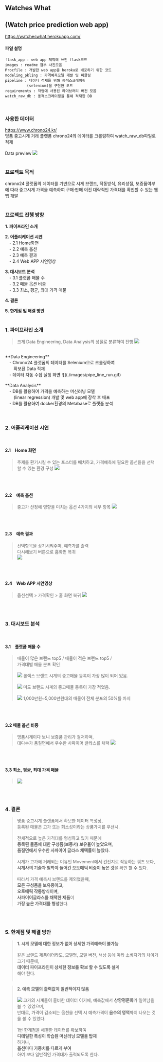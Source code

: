 ## **Watches What**<br>
## **(Watch price prediction web app)**
https://watcheswhat.herokuapp.com/
<br>

#### 파일 설명
    flask_app : web app 제작에 쓰인 flask코드
    images : readme 첨부 사진모음
    Procfile : 개발한 web app을 heroku로 배포하기 위한 코드
    modeling_pkling : 가격예측모델 개발 및 피클링
    pipeline : 데이터 적재를 위해 동적스크레이핑  
    　　　　　　(selenium)을 구현한 코드
    requirements : 작업에 사용된 라이브러리 버전 모음
    watch_raw_db : 동적스크레이핑을 통해 적재한 DB
<br>

### **사용한 데이터**
https://www.chrono24.kr/<br>
명품 중고시계 거래 플랫폼 chrono24의 데이터를 크롤링하여 watch_raw_db파일로 적재
<br><br>
Data preview
![](./images/preview.png)
<br>
<br>

### **프로젝트 목적**
chrono24 플랫폼의 데이터를 기반으로 시계 브랜드, 작동방식, 유리성질, 보증품여부에 따라 중고시계 가격을 예측하여 구매·판매 이전 대략적인 가격대를 확인할 수 있는 웹 앱 개발
<br><br>

###

### **프로젝트 진행 방향**<br>
**1. 파이프라인 소개**<br>

**2. 어플리케이션 시연<br>**
　- 2.1 Home화면<br>
　- 2.2 예측 옵션<br>
　- 2.3 예측 결과<br>
　- 2.4 Web APP 시연영상<br>

**3. 대시보드 분석<br>**
　- 3.1 플랫폼 매물 수<br>
　- 3.2 매물 옵션 비중<br>
　- 3.3 최소, 평균, 최대 가격 매물<br>

**4. 결론<br>**

**5. 한계점 및 해결 방안<br>**
<br>

### **1. 파이프라인 소개<br>**
> 크게 Data Engineering, Data Analysis의 성질로 분류하여 진행
![](./images/pipe_line.png)
<br>
**Data Engineering**<br> 
　- Chrono24 플랫폼의 데이터를 Selenium으로 크롤링하여<br>
　　확보된 Data 적재<br>
　- 데이터 자동 수집 실행 화면
![](./images/pipe_line_run.gif)
<br>
<br>
**Data Analysis**<br> 
　- DB를 활용하여 가격을 예측하는 머신러닝 모델<br>　　(linear regression) 개발 및 web app에 장착 후 배포
<br>
　- DB를 활용하여 docker환경의 Metabase로 플랫폼 분석<br>
<br>

<br>

### **2. 어플리케이션 시연<br>**

<br>

#### **2.1　Home 화면**
> 주제를 환기시킬 수 있는 포스터를 배치하고, 가격예측에 필요한 옵션들을 선택할 수 있는 환경 구성
![](./images/web_app_home.png)
<br>

<br>

#### **2.2　예측 옵션**
> 중고가 산정에 영향을 미치는 옵션 4가지의 세부 항목
![](./images/option.png)
<br>

<br>

#### **2.3　예측 결과**
> 선택항목을 상기시켜주며, 예측가를 출력<br>
다시해보기 버튼으로 홈화면 복귀<br>
![](./images/result.png)
<br>

<br>

#### **2.4　Web APP 시연영상**
>옵션선택 > 가격확인 > 홈 화면 복귀
![](./images/web_app_run.gif)
<br>

<br>

### **3. 대시보드 분석<br>**

<br>

#### **3.1　플랫폼 매물 수**
> 매물이 많은 브랜드 top5 / 매물이 적은 브랜드 top5 /<br>가격대별 매물 분포 확인<br><br>
![](./images/popular_brands.png)
롤렉스 브랜드 시계의 중고매물 등록이 가장 많이 되어 있음.<br><br>
![](./images/rare_brands.png)
미도 브랜드 시계의 중고매물 등록이 가장 적었음.<br><br>
![](./images/items_by_price.png)
1,000만원~5,000만원대의 매물이 전체 분포의 50%를 차지
<br>

<br>

#### **3.2 매물 옵션 비중**
> 명품시계이다 보니 보증품 관리가 철저하며,<br>
대다수가 품질면에서 우수한 사파이어 글라스를 채택
![](./images/optional.png)
<br>

<br>

#### **3.3 최소, 평균, 최대 가격 매물**
> ![](./images/min_max_items.png)
<br>

<br>

### **4. 결론<br>**
> 명품 중고시계 플랫폼에서 확보한 데이터 특성상, <br>
등록된 매물은 고가 또는 희소성이라는 상품가치를 우선시.<br><br>
전체적으로 높은 가격대를 형성하고 있기 때문에<br>
**등록된 물품에 대한 구성품(보증서) 보유율이 높았으며,**<br>
**품질면에서 우수한 사파이어 글라스 채택률이 높았다.**<br><br>
시계가 고가에 거래되는 이유인 Movement에서 건전지로 작동하는 쿼츠 보다, **시계사의 기술과 철학이 들어간 오토매틱 비중이 높은 것**을 확인 할 수 있다.<br><br>
따라서 가격 예측시 브랜드를 제외했을때,<br>**모든 구성품을 보유중이고,**<br>**오토매틱 작동방식이며,**<br>**사파이어글라스를 채택한 제품**이<br>**가장 높은 가격대를 형성**한다.
<br>

<br>

### **5. 한계점 및 해결 방안<br>**
> **1. 시계 모델에 대한 정보가 없어 상세한 가격예측이 불가능**<br><br>
같은 브랜드 제품이더라도, 모델명, 모델 버전, 색상 등에 따라 소비자가의 차이가 크기 때문에,<br>
**데이터 파이프라인이 상세한 정보를 확보 할 수 있도록 설계**<br>
해야 한다.<br><br>

> **2. 예측 모델의 출력값이 일반적이지 않음**<br><br>
![](./images/Improvements.png)
고가의 시계들이 즐비한 데이터 이기에, 예측값에서 **상향평준화**가 일어남을 볼 수 있었으며,<br>
반대로, 가격이 감소되는 옵션을 선택 시 예측가격이 **음수의 영역**까지 나오는 것을 볼 수 있었다.<br><br>
1번 한계점을 해결한 데이터를 확보하여<br>
**디테일한 특성이 학습된 머신러닝 모델을 탑재**<br>하거나,<br>
**옵션마다 가중치를 다르게 부여**<br>하여 보다 일반적인 가격대가 출력되도록 한다.
